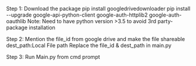 Step 1: Download the package 
pip install googledrivedownloader
pip install --upgrade google-api-python-client google-auth-httplib2 google-auth-oauthlib
Note: Need to have python version >3.5 to avoid 3rd party- package installation 

Step 2: 
Mention the file_id from google drive and make the file shareable 
dest_path:Local File path
Replace the file_id & dest_path in main.py 

 
Step 3:
Run Main.py from cmd prompt
